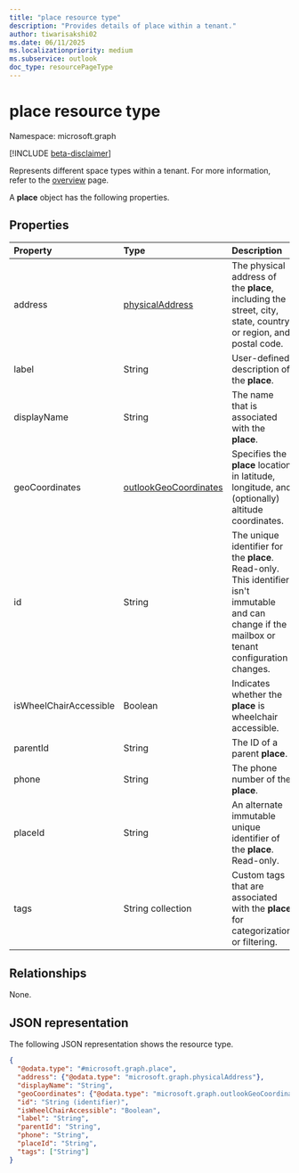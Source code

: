 ```yaml
---
title: "place resource type"
description: "Provides details of place within a tenant."
author: tiwarisakshi02
ms.date: 06/11/2025
ms.localizationpriority: medium
ms.subservice: outlook
doc_type: resourcePageType
---
```


# place resource type

Namespace: microsoft.graph

[!INCLUDE [beta-disclaimer](../../includes/beta-disclaimer.md)]

Represents different space types within a tenant. For more information, refer to the [overview](./placesapioverview.md) page. 

A **place** object has the following properties.

## Properties

|Property |Type |Description |
|:--|:--|:--|
|address |[physicalAddress](./physicaladdress.md) |The physical address of the **place**, including the street, city, state, country or region, and postal code. |
|label |String |User-defined description of the **place**.|
|displayName |String |The name that is associated with the **place**. |
|geoCoordinates|[outlookGeoCoordinates](./outlookgeocoordinates.md)|Specifies the **place** location in latitude, longitude, and (optionally) altitude coordinates. |
|id |String |The unique identifier for the **place**. Read-only. This identifier isn't immutable and can change if the mailbox or tenant configuration changes. |
|isWheelChairAccessible |Boolean |Indicates whether the **place** is wheelchair accessible. |
|parentId |String |The ID of a parent **place**. |
|phone |String |The phone number of the **place**. |
|placeId |String |An alternate immutable unique identifier of the **place**. Read-only. |
|tags |String collection |Custom tags that are associated with the **place** for categorization or filtering. |

## Relationships
None.

## JSON representation
The following JSON representation shows the resource type.
<!-- {
  "blockType": "resource",
  "keyProperty": "id",
  "@odata.type": "microsoft.graph.place",
  "baseType": "microsoft.graph.entity",
  "openType": false
}
-->
``` json
{
  "@odata.type": "#microsoft.graph.place",
  "address": {"@odata.type": "microsoft.graph.physicalAddress"},
  "displayName": "String",
  "geoCoordinates": {"@odata.type": "microsoft.graph.outlookGeoCoordinates"},
  "id": "String (identifier)",
  "isWheelChairAccessible": "Boolean",
  "label": "String",
  "parentId": "String",
  "phone": "String",
  "placeId": "String",
  "tags": ["String"]
}
```

